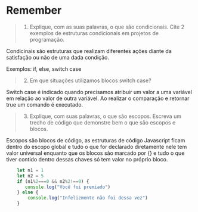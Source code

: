 # Remember

>1. Explique, com as suas palavras, o que são condicionais. Cite 2 exemplos de estruturas condicionais em projetos de programação.

Condicinais são estruturas que realizam diferentes ações diante da satisfação ou não de uma dada condição.

Exemplos: if, else, switch case


>2. Em que situações utilizamos blocos switch case?

Switch case é indicado quando precisamos atribuir um valor a uma variável em relação ao valor de outra variável. Ao realizar o comparação e retornar true um comando é executado. 

>3. Explique, com suas palavras, o que são escopos. Escreva um trecho de código que demonstre bem o que são escopos e blocos.

Escopos são blocos de código, as estruturas de código Javascript ficam dentro do escopo global e tudo o que for declarado diretamente nele tem valor universal enquanto que os blocos são marcado por {} e tudo o que tiver contido dentro dessas chaves só tem valor no próprio bloco.

```Javascript
    let n1 = 1
    let n2 = 5
    if (n1%2===0 && n2%2!==0) {
       console.log("Você foi premiado")
    } else {
        console.log("Infelizmente não foi dessa vez")
    }
```